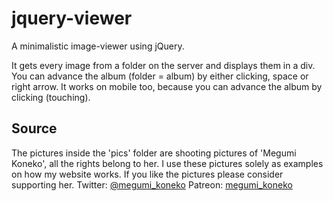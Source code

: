 # jquery-viewer
A minimalistic image-viewer using jQuery.

It gets every image from a folder on the server and displays them in a div.
You can advance the album (folder = album) by either clicking, space or right arrow.
It works on mobile too, because you can advance the album by clicking (touching).

## Source

The pictures inside the 'pics' folder are shooting pictures of 'Megumi Koneko', all the rights belong to her.
I use these pictures solely as examples on how my website works.
If you like the pictures please consider supporting her.
Twitter: [@megumi_koneko](https://twitter.com/megumi_koneko)
Patreon: [megumi_koneko](https://patreon.com/megumi_koneko)

